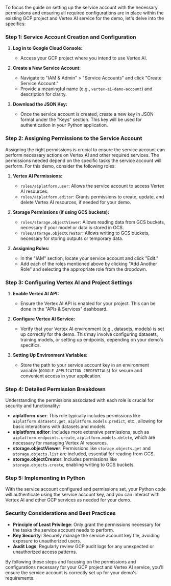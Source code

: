 To focus the guide on setting up the service account with the necessary permissions and ensuring all required configurations are in place within the existing GCP project and Vertex AI service for the demo, let's delve into the specifics:

### Step 1: Service Account Creation and Configuration

1. **Log in to Google Cloud Console:**
   - Access your GCP project where you intend to use Vertex AI.

2. **Create a New Service Account:**
   - Navigate to "IAM & Admin" > "Service Accounts" and click "Create Service Account."
   - Provide a meaningful name (e.g., `vertex-ai-demo-account`) and description for clarity.

3. **Download the JSON Key:**
   - Once the service account is created, create a new key in JSON format under the "Keys" section. This key will be used for authentication in your Python application.

### Step 2: Assigning Permissions to the Service Account

Assigning the right permissions is crucial to ensure the service account can perform necessary actions on Vertex AI and other required services. The permissions needed depend on the specific tasks the service account will perform. For this demo, consider the following roles:

1. **Vertex AI Permissions:**
   - `roles/aiplatform.user`: Allows the service account to access Vertex AI resources.
   - `roles/aiplatform.editor`: Grants permissions to create, update, and delete Vertex AI resources, if needed for your demo.

2. **Storage Permissions (if using GCS buckets):**
   - `roles/storage.objectViewer`: Allows reading data from GCS buckets, necessary if your model or data is stored in GCS.
   - `roles/storage.objectCreator`: Allows writing to GCS buckets, necessary for storing outputs or temporary data.

3. **Assigning Roles:**
   - In the "IAM" section, locate your service account and click "Edit."
   - Add each of the roles mentioned above by clicking "Add Another Role" and selecting the appropriate role from the dropdown.

### Step 3: Configuring Vertex AI and Project Settings

1. **Enable Vertex AI API:**
   - Ensure the Vertex AI API is enabled for your project. This can be done in the "APIs & Services" dashboard.

2. **Configure Vertex AI Service:**
   - Verify that your Vertex AI environment (e.g., datasets, models) is set up correctly for the demo. This may involve configuring datasets, training models, or setting up endpoints, depending on your demo's specifics.

3. **Setting Up Environment Variables:**
   - Store the path to your service account key in an environment variable (`GOOGLE_APPLICATION_CREDENTIALS`) for secure and convenient access in your application.

### Step 4: Detailed Permission Breakdown

Understanding the permissions associated with each role is crucial for security and functionality:

- **aiplatform.user**: This role typically includes permissions like `aiplatform.datasets.get`, `aiplatform.models.predict`, etc., allowing for basic interactions with datasets and models.
- **aiplatform.editor**: Includes more extensive permissions, such as `aiplatform.endpoints.create`, `aiplatform.models.delete`, which are necessary for managing Vertex AI resources.
- **storage.objectViewer**: Permissions like `storage.objects.get` and `storage.objects.list` are included, essential for reading from GCS.
- **storage.objectCreator**: Includes permissions like `storage.objects.create`, enabling writing to GCS buckets.

### Step 5: Implementing in Python

With the service account configured and permissions set, your Python code will authenticate using the service account key, and you can interact with Vertex AI and other GCP services as needed for your demo.

### Security Considerations and Best Practices

- **Principle of Least Privilege**: Only grant the permissions necessary for the tasks the service account needs to perform.
- **Key Security**: Securely manage the service account key file, avoiding exposure to unauthorized users.
- **Audit Logs**: Regularly review GCP audit logs for any unexpected or unauthorized access patterns.

By following these steps and focusing on the permissions and configurations necessary for your GCP project and Vertex AI service, you'll ensure the service account is correctly set up for your demo's requirements.